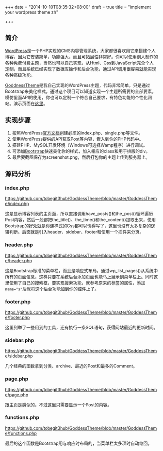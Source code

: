 +++
date = "2014-10-10T08:35:32+08:00"
draft = true
title = "implement your wordpress theme zh"

+++



## 简介

[WordPress](https://wordpress.org/)是一个PHP实现的CMS内容管理系统，大家都很喜欢用它来搭建个人博客，因为它安装简单，功能强大，而且可拓展性非常好。你可以使用别人制作的各种免费付费主题，当然也可以自己实现，从Html、Css到JavaScript完全个人定制，而且系统已经实现了数据库操作和后台功能，通过API调用很容易就能实现各种高级功能。

[GoddnessTheme](https://github.com/tobegit3hub/GoddessTheme)是我自己实现的WordPress主题，代码非常简单，只是通过Bootstrap来美化样式。通过这个项目可以知道实现一个主题所需要的全部要素，模仿里面API的使用，你也可以定制一个符合自己要求，有特色功能的个性化网站。演示页面在[这里](http://www.chendihao.cn/)。

## 实现步骤
1. 按照WordPress[官方文档](http://codex.wordpress.org/Theme_Development)创建必须的index.php、single.php等文件。
2. 使用WordPress提供的API获取Post等内容，嵌入到你的PHP代码中。
3. 搭建PHP、MySQL开发环境（Windows可选择Wamp程序）进行调试。
4. 可添加[Bootstrap](http://getbootstrap.com/)快速美化你的样式，加入相应的class和用于排版的div。
5. 最后要截图保存为screenshot.png，然后打包你的主题上传到服务器上。

## 源码分析

### index.php

<https://github.com/tobegit3hub/GoddessTheme/blob/master/GoddessTheme/index.php>

这是显示博客列表的主页面，所以直接调用have_posts()和the_post()循环遍历Post内容，然后一般都把the_title()、the_time()和the_content()提取出来，使用Bootstrap的好处就是你连样式的Css都可以懒得写了，这里也没有太多复杂的逻辑判断。后面就是引入header、sidebar、footer和使用一个插件来分页。

### header.php

<https://github.com/tobegit3hub/GoddessTheme/blob/master/GoddessTheme/header.php>

这是Bootstrap标准的菜单栏，而且是响应式布局，通过wp_list_pages()从系统中所有的页面信息，这样只要在系统后台添加页面也能马上展示到菜单栏上。同时这里使用了自己的搜索框，要实现搜索功能，就参考原来的标签的属性，添加`name="s"`后就将这个后台功能加到你的控件上了。

### footer.php

<https://github.com/tobegit3hub/GoddessTheme/blob/master/GoddessTheme/footer.php>

这里列举了一些用到的工具，还有执行一条SQL语句，获得网站最近的更新时间。

### sidebar.php

<https://github.com/tobegit3hub/GoddessTheme/blob/master/GoddessTheme/sidebar.php>

几个经典的函数拿到分类、archive、最近的Post和最多的Comment。

### page.php

<https://github.com/tobegit3hub/GoddessTheme/blob/master/GoddessTheme/page.php>

跟主页是类似的，不过这里只需要显示一个Post的内容。

### functions.php

<https://github.com/tobegit3hub/GoddessTheme/blob/master/GoddessTheme/functions.php>

最后的这个函数是Bootstrap用与响应时布局的，当菜单栏太多项时自动缩回。
